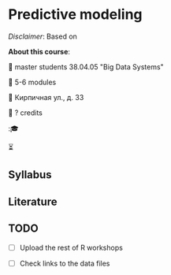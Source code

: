 # Predictive modeling
*Disclaimer*: Based on 

**About this course**: 

:busts_in_silhouette: master students 38.04.05 "Big Data Systems"

:date: 5-6 modules

:school: Кирпичная ул., д. 33

:gem: ? credits

::mortar_board: 

:hourglass_flowing_sand: 

## Syllabus

 
## Literature 

## TODO
- [ ] Upload the rest of R workshops
- [ ] Check links to the data files

